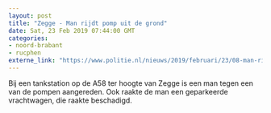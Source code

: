 ```yaml
---
layout: post
title: "Zegge - Man rijdt pomp uit de grond"
date: Sat, 23 Feb 2019 07:44:00 GMT
categories: 
- noord-brabant 
- rucphen 
externe_link: "https://www.politie.nl/nieuws/2019/februari/23/08-man-rijdt-pomp-uit-de-grond.html"
---
```


Bij een tankstation op de A58 ter hoogte van Zegge is een man tegen een van de pompen aangereden. Ook raakte de man een geparkeerde vrachtwagen, die raakte beschadigd.
